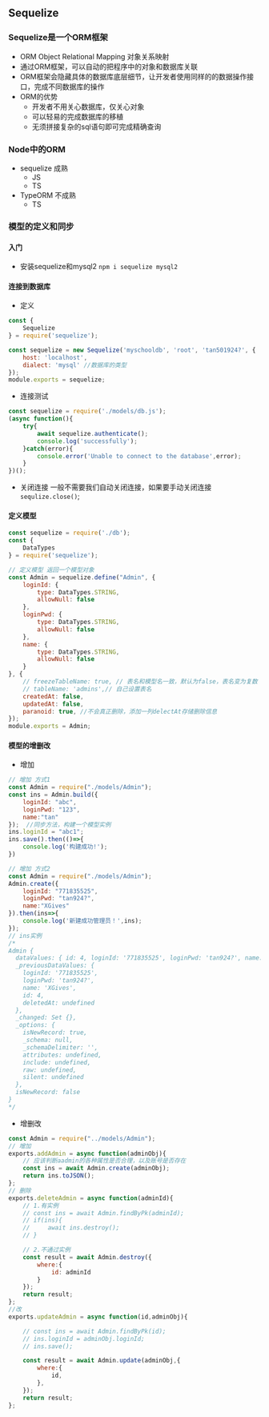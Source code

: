 ## Sequelize

### Sequelize是一个ORM框架
- ORM Object Relational Mapping 对象关系映射
- 通过ORM框架，可以自动的把程序中的对象和数据库关联
- ORM框架会隐藏具体的数据库底层细节，让开发者使用同样的的数据操作接口，完成不同数据库的操作
- ORM的优势
  - 开发者不用关心数据库，仅关心对象
  - 可以轻易的完成数据库的移植
  - 无须拼接复杂的sql语句即可完成精确查询
### Node中的ORM
- sequelize  成熟
  - JS
  - TS
- TypeORM 不成熟
  - TS

### 模型的定义和同步
#### 入门
- 安装sequelize和mysql2
```npm i sequelize mysql2```
#### 连接到数据库
- 定义
```js
const {
    Sequelize
} = require('sequelize');

const sequelize = new Sequelize('myschooldb', 'root', 'tan501924?', {
    host: 'localhost',
    dialect: 'mysql' //数据库的类型
});
module.exports = sequelize;
```
- 连接测试
```js
const sequelize = require('./models/db.js');
(async function(){
    try{
        await sequelize.authenticate();
        console.log('successfully');
    }catch(error){
        console.error('Unable to connect to the database',error);
    }
})();
```
- 关闭连接
一般不需要我们自动关闭连接，如果要手动关闭连接```sequlize.close()```;

#### 定义模型
```js
const sequelize = require('./db');
const {
    DataTypes
} = require('sequelize');

// 定义模型 返回一个模型对象
const Admin = sequelize.define("Admin", {
    loginId: {
        type: DataTypes.STRING,
        allowNull: false
    },
    loginPwd: {
        type: DataTypes.STRING,
        allowNull: false
    },
    name: {
        type: DataTypes.STRING,
        allowNull: false
    }
}, {
    // freezeTableName: true, // 表名和模型名一致，默认为false，表名变为复数
    // tableName: 'admins',// 自己设置表名
    createdAt: false,
    updatedAt: false,
    paranoid: true, //不会真正删除，添加一列delectAt存储删除信息
});
module.exports = Admin;
```
#### 模型的增删改
- 增加
```js
// 增加 方式1
const Admin = require("./models/Admin");
const ins = Admin.build({
    loginId: "abc",
    loginPwd: "123",
    name:"tan"
});  //同步方法，构建一个模型实例
ins.loginId = "abc1";
ins.save().then(()=>{
    console.log('构建成功!');
})

// 增加 方式2
const Admin = require("./models/Admin");
Admin.create({
    loginId: "771835525",
    loginPwd: "tan924?",
    name:"XGives"
}).then(ins=>{
    console.log('新建成功管理员！',ins);
});
// ins实例
/*
Admin {
  dataValues: { id: 4, loginId: '771835525', loginPwd: 'tan924?', name: 'XGives' },
  _previousDataValues: {
    loginId: '771835525',
    loginPwd: 'tan924?',
    name: 'XGives',
    id: 4,
    deletedAt: undefined
  },
  _changed: Set {},
  _options: {
    isNewRecord: true,
    _schema: null,
    _schemaDelimiter: '',
    attributes: undefined,
    include: undefined,
    raw: undefined,
    silent: undefined
  },
  isNewRecord: false
}
*/
```
- 增删改
```js
const Admin = require("../models/Admin");
// 增加
exports.addAdmin = async function(adminObj){
    // 应该判断aadmin的各种属性是否合理，以及账号是否存在
    const ins = await Admin.create(adminObj);
    return ins.toJSON();
};
// 删除
exports.deleteAdmin = async function(adminId){
    // 1.有实例
    // const ins = await Admin.findByPk(adminId);
    // if(ins){
    //     await ins.destroy();
    // }

    // 2.不通过实例
    const result = await Admin.destroy({
        where:{
            id: adminId
        }
    });
    return result;
};
//改
exports.updateAdmin = async function(id,adminObj){

    // const ins = await Admin.findByPk(id);
    // ins.loginId = adminObj.loginId;
    // ins.save();

    const result = await Admin.update(adminObj,{
        where:{
            id,
        },
    });
    return result;
};
```